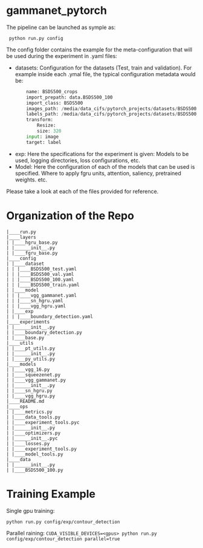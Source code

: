 # gammanet_pytorch


The pipeline can be launched as symple as:

````
 python run.py config
````

The config folder contains the example for the meta-configuration that will be used during the experiment in .yaml files: 

 * datasets: 
    Configuration for the datasets (Test, train and validation). For example inside each .ymal file, the typical configuration metadata would be: 
    ````python
        name: BSDS500_crops
        import_prepath: data.BSDS500_100
        import_class: BSDS500
        images_path: /media/data_cifs/pytorch_projects/datasets/BSDS500_crops/data/images/test
        labels_path: /media/data_cifs/pytorch_projects/datasets/BSDS500_crops/data/groundTruth/test
        transform: 
            Resize:
            size: 320
        input: image
        target: label
    ````
 * exp: 
    Here the specifications for the experiment is given: Models to be used, logging directories, loss configurations, etc. 
* Model: 
    Here the configuration of each of the models that can be used is specified. Where to apply fgru units, attention, saliency, pretrained weights. etc. 

Please take a look at each of the files provided for reference. 

# Organization of the Repo


    |____run.py
    |____layers
    | |____hgru_base.py
    | |______init__.py
    | |____fgru_base.py
    |____config
    | |____dataset
    | | |____BSDS500_test.yaml
    | | |____BSDS500_val.yaml
    | | |____BSDS500_100.yaml
    | | |____BSDS500_train.yaml
    | |____model
    | | |____vgg_gammanet.yaml
    | | |____sn_hgru.yaml
    | | |____vgg_hgru.yaml
    | |____exp
    | | |____boundary_detection.yaml
    |____experiments
    | |______init__.py
    | |____boundary_detection.py
    | |____base.py
    |____utils
    | |____pt_utils.py
    | |______init__.py
    | |____py_utils.py
    |____models
    | |____vgg_16.py
    | |____squeezenet.py
    | |____vgg_gammanet.py
    | |______init__.py
    | |____sn_hgru.py
    | |____vgg_hgru.py
    |____README.md
    |____ops
    | |____metrics.py
    | |____data_tools.py
    | |____experiment_tools.pyc
    | |______init__.py
    | |____optimizers.py
    | |______init__.pyc
    | |____losses.py
    | |____experiment_tools.py
    | |____model_tools.py
    |____data
    | |______init__.py
    | |____BSDS500_100.py

Training Example
=================
Single gpu training: 

 `python run.py config/exp/contour_detection`

Parallel raining: 
    `CUDA_VISIBLE_DEVICES=<gpus> python run.py config/exp/contour_detection parallel=true`